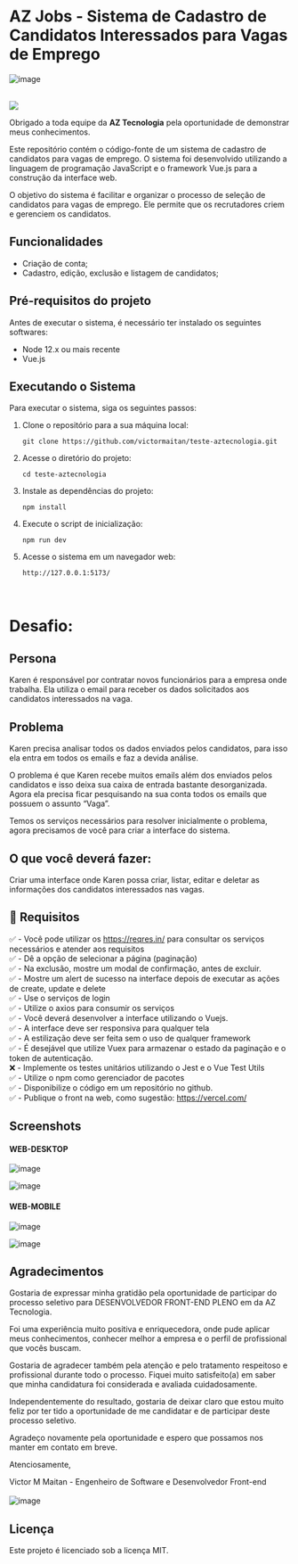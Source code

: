

# AZ Jobs - Sistema de Cadastro de Candidatos Interessados para Vagas de Emprego

![image](./src/assets/logoFull.png)

<br/>
<a href="https://azjobs.vercel.app"><img src="https://img.shields.io/badge/-Acessar AZ Jobs-b55800?style=for-the-badge&logo=Vue.js&logoColor=25CA0F" /></a>

Obrigado a toda equipe da **AZ Tecnologia** pela oportunidade de demonstrar meus conhecimentos.

Este repositório contém o código-fonte de um sistema de cadastro de candidatos para vagas de emprego. O sistema foi desenvolvido utilizando a linguagem de programação JavaScript e o framework Vue.js para a construção da interface web.

O objetivo do sistema é facilitar e organizar o processo de seleção de candidatos para vagas de emprego. Ele permite que os recrutadores criem e gerenciem os candidatos.

## Funcionalidades

- Criação de conta;
- Cadastro, edição, exclusão e listagem de candidatos;

## Pré-requisitos do projeto

Antes de executar o sistema, é necessário ter instalado os seguintes softwares:

- Node 12.x ou mais recente
- Vue.js

## Executando o Sistema

Para executar o sistema, siga os seguintes passos:

1. Clone o repositório para a sua máquina local:

   ```
   git clone https://github.com/victormaitan/teste-aztecnologia.git
   ```

2. Acesse o diretório do projeto:

   ```
   cd teste-aztecnologia
   ```

3. Instale as dependências do projeto:

   ```
   npm install
   ```

4. Execute o script de inicialização:

   ```
   npm run dev
   ```

5. Acesse o sistema em um navegador web:

   ```
   http://127.0.0.1:5173/
   ```
<br/>

# **Desafio**:

## Persona
Karen é responsável por contratar novos funcionários para a empresa onde
trabalha. Ela utiliza o email para receber os dados solicitados aos candidatos interessados na vaga.
<br/>

## Problema
Karen precisa analisar todos os dados enviados pelos candidatos, para isso ela entra em todos os emails e faz a devida análise.

O problema é que Karen recebe muitos emails além dos enviados pelos candidatos e isso deixa sua caixa de entrada bastante desorganizada. Agora ela precisa ficar pesquisando na sua conta todos os emails que possuem o assunto “Vaga”.

Temos os serviços necessários para resolver inicialmente o problema, agora
precisamos de você para criar a interface do sistema.
<br/>


## O que você deverá fazer:

Criar uma interface onde Karen possa criar, listar, editar e deletar as informações dos candidatos interessados nas vagas.

## :pencil: Requisitos

:white_check_mark: - Você pode utilizar os https://reqres.in/ para consultar os serviços necessários e atender aos requisitos<br/>
:white_check_mark: - Dê a opção de selecionar a página (paginação) <br/>
:white_check_mark: - Na exclusão, mostre um modal de confirmação, antes de excluir.<br/>
:white_check_mark: - Mostre um alert de sucesso na interface depois de executar as ações de create, update e delete <br/>
:white_check_mark: - Use o serviços de login<br/>
:white_check_mark: - Utilize o axios para consumir os serviços<br/>
:white_check_mark: - Você deverá desenvolver a interface utilizando o Vuejs.<br/>
:white_check_mark: - A interface deve ser responsiva para qualquer tela<br/>
:white_check_mark: - A estilização deve ser feita sem o uso de qualquer framework<br/>
:white_check_mark: - É desejável que utilize Vuex para armazenar o estado da paginação e o token de autenticação.<br/>
:x: - Implemente os testes unitários utilizando o Jest e o Vue Test Utils<br/>
:white_check_mark: - Utilize o npm como gerenciador de pacotes<br/>
:white_check_mark: - Disponibilize o código em um repositório no github.<br/>
:white_check_mark: - Publique o front na web, como sugestão: https://vercel.com/<br/>
 
## Screenshots

#### WEB-DESKTOP

  

![image](./src/assets/prints/desktop1.png)

  

![image](./src/assets/prints/desktop2.png)

#### WEB-MOBILE

  

![image](./src/assets/prints/mobile1.png)

  

![image](./src/assets/prints/mobile2.png)


## Agradecimentos

Gostaria de expressar minha gratidão pela oportunidade de participar do processo seletivo para DESENVOLVEDOR FRONT-END PLENO em da AZ Tecnologia. 

Foi uma experiência muito positiva e enriquecedora, onde pude aplicar meus conhecimentos, conhecer melhor a empresa e o perfil de profissional que vocês buscam.

Gostaria de agradecer também pela atenção e pelo tratamento respeitoso e profissional durante todo o processo. Fiquei muito satisfeito(a) em saber que minha candidatura foi considerada e avaliada cuidadosamente.

Independentemente do resultado, gostaria de deixar claro que estou muito feliz por ter tido a oportunidade de me candidatar e de participar deste processo seletivo. 

Agradeço novamente pela oportunidade e espero que possamos nos manter em contato em breve.

Atenciosamente,

Victor M Maitan - Engenheiro de Software e Desenvolvedor Front-end<br/>
<br/>
![image](./src/assets/logo.svg)
<br/>

## Licença

Este projeto é licenciado sob a licença MIT.